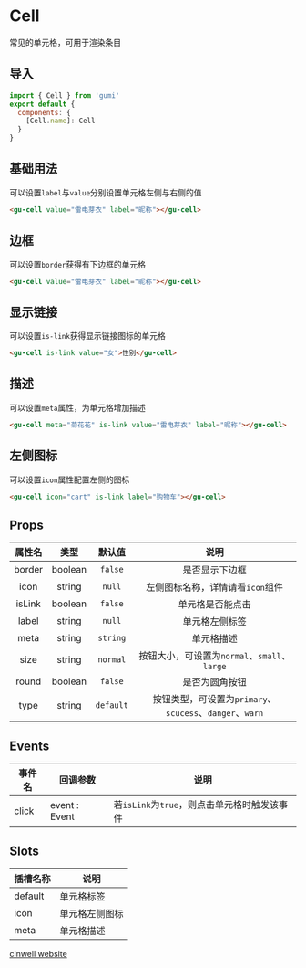 # Cell

常见的单元格，可用于渲染条目

<div class="mdoc">
<div class="mdoc-main">

## 导入

```js
import { Cell } from 'gumi'
export default {
  components: {
    [Cell.name]: Cell
  }
}
```

## 基础用法

可以设置`label`与`value`分别设置单元格左侧与右侧的值

```html
<gu-cell value="雷电芽衣" label="昵称"></gu-cell>
```

## 边框

可以设置`border`获得有下边框的单元格

```html
<gu-cell value="雷电芽衣" label="昵称"></gu-cell>
```

## 显示链接

可以设置`is-link`获得显示链接图标的单元格

```html
<gu-cell is-link value="女">性别</gu-cell>
```

## 描述

可以设置`meta`属性，为单元格增加描述

```html
<gu-cell meta="菊花花" is-link value="雷电芽衣" label="昵称"></gu-cell>
```

## 左侧图标

可以设置`icon`属性配置左侧的图标

```html
<gu-cell icon="cart" is-link label="购物车"></gu-cell>
```

## Props

| 属性名 |  类型   |  默认值   |                           说明                           |
| :----: | :-----: | :-------: | :------------------------------------------------------: |
| border | boolean |  `false`  |                      是否显示下边框                      |
|  icon  | string  |  `null`   |             左侧图标名称，详情请看`icon`组件             |
| isLink | boolean |  `false`  |                     单元格是否能点击                     |
| label  | string  |  `null`   |                      单元格左侧标签                      |
|  meta  | string  | `string`  |                        单元格描述                        |
|  size  | string  | `normal`  |       按钮大小，可设置为`normal`、`small`、`large`       |
| round  | boolean |  `false`  |                      是否为圆角按钮                      |
|  type  | string  | `default` | 按钮类型，可设置为`primary`、`scucess`、`danger`、`warn` |

## Events

| 事件名 | 回调参数      | 说明                                         |
| ------ | ------------- | -------------------------------------------- |
| click  | event : Event | 若`isLink`为`true`，则点击单元格时触发该事件 |

## Slots

| 插槽名称 | 说明           |
| -------- | -------------- |
| default  | 单元格标签     |
| icon     | 单元格左侧图标 |
| meta     | 单元格描述     |

</div>

<div class="mdoc-section">

[cinwell website](https://www.zdxhyangyan.cn/github/gumi/site/#/base/cell ':include :type=iframe frameborder=no')

</div>

</div>
